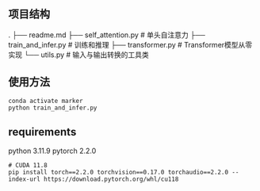 ## 项目结构
.
├── readme.md
├── self_attention.py       # 单头自注意力
├── train_and_infer.py      # 训练和推理
├── transformer.py          # Transformer模型从零实现
└── utils.py                # 输入与输出转换的工具类

## 使用方法
```
conda activate marker
python train_and_infer.py
```

## requirements
python 3.11.9
pytorch 2.2.0

```
# CUDA 11.8
pip install torch==2.2.0 torchvision==0.17.0 torchaudio==2.2.0 --index-url https://download.pytorch.org/whl/cu118
```